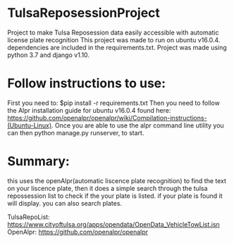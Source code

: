 # TulsaReposessionProject
Project to make Tulsa Reposession data easily accessible with automatic license plate recognition
This project was made to run on ubuntu v16.0.4.
dependencies are included in the requirements.txt.
Project was made using python 3.7 and django v1.10.

# Follow instructions to use:
First you need to:  $pip install -r requirements.txt
Then you need to follow the Alpr installation guide for ubuntu v16.0.4 found here: https://github.com/openalpr/openalpr/wiki/Compilation-instructions-(Ubuntu-Linux).
Once you are able to use the alpr command line utility you can then python manage.py runserver, to start.


# Summary:
this uses the openAlpr(automatic liscence plate recognition) to find the text on your liscence plate, then it does a simple search through the tulsa repossession list to check if the your plate is listed.
if your plate is found it will display.
you can also search plates.

TulsaRepoList: https://www.cityoftulsa.org/apps/opendata/OpenData_VehicleTowList.jsn
OpenAlpr: https://github.com/openalpr/openalpr
